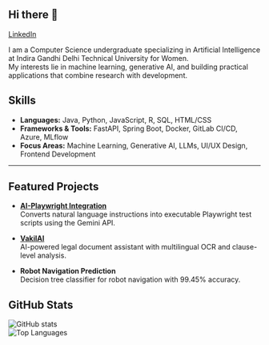 ## Hi there 👋

[LinkedIn](https://www.linkedin.com/in/khushboo-verma-02b265253/)

I am a Computer Science undergraduate specializing in Artificial Intelligence at Indira Gandhi Delhi Technical University for Women.  
My interests lie in machine learning, generative AI, and building practical applications that combine research with development.

## Skills
- **Languages:** Java, Python, JavaScript, R, SQL, HTML/CSS  
- **Frameworks & Tools:** FastAPI, Spring Boot, Docker, GitLab CI/CD, Azure, MLflow  
- **Focus Areas:** Machine Learning, Generative AI, LLMs, UI/UX Design, Frontend Development  

---

## Featured Projects
- **[AI-Playwright Integration](https://github.com/Khushboo-Verma2004/AI-Playwright-Integration)**  
  Converts natural language instructions into executable Playwright test scripts using the Gemini API.  

- **[VakilAI](https://vakilai-amk-platform.onrender.com)**  
  AI-powered legal document assistant with multilingual OCR and clause-level analysis.  

- **Robot Navigation Prediction**  
  Decision tree classifier for robot navigation with 99.45% accuracy.  

## GitHub Stats
![GitHub stats](https://github-readme-stats.vercel.app/api?username=Khushboo-Verma2004&show_icons=true&theme=default)  
![Top Languages](https://github-readme-stats.vercel.app/api/top-langs/?username=Khushboo-Verma2004&layout=compact&theme=default)  

<!--
**Khushboo-Verma2004/Khushboo-Verma2004** is a ✨ _special_ ✨ repository because its `README.md` (this file) appears on your GitHub profile.

Here are some ideas to get you started:

- 🔭 I’m currently working on ...
- 🌱 I’m currently learning ...
- 👯 I’m looking to collaborate on ...
- 🤔 I’m looking for help with ...
- 💬 Ask me about ...
- 📫 How to reach me: ...
- 😄 Pronouns: ...
- ⚡ Fun fact: ...
-->
